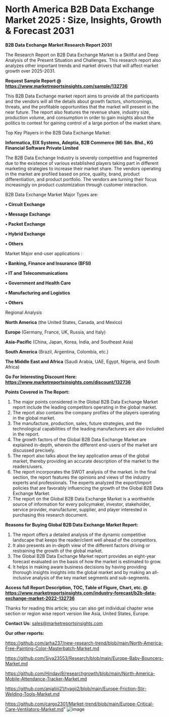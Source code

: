 # North America B2B Data Exchange Market 2025 : Size, Insights, Growth & Forecast 2031

<strong>B2B Data Exchange Market Research Report 2031</strong>

The Research Report on B2B Data Exchange Market is a Skillful and Deep Analysis of the Present Situation and Challenges. This research report also analyzes other important trends and market drivers that will affect market growth over 2025-2031.

<strong>Request Sample Report @ <a href=https://www.marketreportsinsights.com/sample/132736>https://www.marketreportsinsights.com/sample/132736</a></strong>

This B2B Data Exchange market report aims to provide all the participants and the vendors will all the details about growth factors, shortcomings, threats, and the profitable opportunities that the market will present in the near future. The report also features the revenue share, industry size, production volume, and consumption in order to gain insights about the politics to contest for gaining control of a large portion of the market share.

Top Key Players in the B2B Data Exchange Market:

<strong>Informatica, EIX Systems, Adeptia, B2B Commerce (M) Sdn. Bhd., KG Financial Software Private Limited</strong>

The B2B Data Exchange Industry is severely competitive and fragmented due to the existence of various established players taking part in different marketing strategies to increase their market share. The vendors operating in the market are profiled based on price, quality, brand, product differentiation, and product portfolio. The vendors are turning their focus increasingly on product customization through customer interaction.

B2B Data Exchange Market Major Types are:

<strong>• Circuit Exchange

• Message Exchange

• Packet Exchange

• Hybrid Exchange

• Others</strong>

Market Major end-user applications :

<strong>• Banking, Finance and Insurance (BFSI)

• IT and Telecommunications

• Government and Health Care

• Manufacturing and Logistics

• Others</strong>

Regional Analysis

</u><strong><b>North America</b></strong> (the United States, Canada, and Mexico)

<strong><b>Europe </b></strong>(Germany, France, UK, Russia, and Italy)

<strong><b>Asia-Pacific</b></strong> (China, Japan, Korea, India, and Southeast Asia)

<strong><b>South America</b></strong> (Brazil, Argentina, Colombia, etc.)

<strong><b>The Middle East and Africa</b></strong> (Saudi Arabia, UAE, Egypt, Nigeria, and South Africa)

<strong>Go For Interesting Discount Here: <a href=https://www.marketreportsinsights.com/discount/132736>https://www.marketreportsinsights.com/discount/132736</a></strong>

<strong>Points Covered in The Report:</strong>
<ol>
  <li>The major points considered in the Global B2B Data Exchange Market report include the leading competitors operating in the global market.</li>
  <li>The report also contains the company profiles of the players operating in the global market.</li>
  <li>The manufacture, production, sales, future strategies, and the technological capabilities of the leading manufacturers are also included in the report.</li>
  <li>The growth factors of the Global B2B Data Exchange Market are explained in-depth, wherein the different end-users of the market are discussed precisely.</li>
  <li>The report also talks about the key application areas of the global market, thereby providing an accurate description of the market to the readers/users.</li>
  <li>The report incorporates the SWOT analysis of the market. In the final section, the report features the opinions and views of the industry experts and professionals. The experts analyzed the export/import policies that are favorably influencing the growth of the Global B2B Data Exchange Market.</li>
  <li>The report on the Global B2B Data Exchange Market is a worthwhile source of information for every policymaker, investor, stakeholder, service provider, manufacturer, supplier, and player interested in purchasing this research document.</li>
</ol>
<strong>Reasons for Buying Global B2B Data Exchange Market Report:</strong>

<ol>
  <li>The report offers a detailed analysis of the dynamic competitive landscape that keeps the reader/client well ahead of the competitors.</li>
  <li>It also presents an in-depth view of the different factors driving or restraining the growth of the global market.</li>
  <li>The Global B2B Data Exchange Market report provides an eight-year forecast evaluated on the basis of how the market is estimated to grow.</li>
  <li>It helps in making aware business decisions by having providing thorough insights insights into the global market and by making an all-inclusive analysis of the key market segments and sub-segments.</li>
</ol>
<strong>Access full Report Description, TOC, Table of Figure, Chart, etc. @ <a href=https://www.marketreportsinsights.com/industry-forecast/b2b-data-exchange-market-2022-132736>https://www.marketreportsinsights.com/industry-forecast/b2b-data-exchange-market-2022-132736</a></strong>


Thanks for reading this article; you can also get individual chapter wise section or region wise report version like Asia, United States, Europe.

<strong>Contact Us:</strong>
sales@marketreportsinsights.com

<strong>Our other reports:</strong>

<a href=https://github.com/arha237/new-research-trend/blob/main/North-America-Free-Painting-Color-Masterbatch-Market.md>https://github.com/arha237/new-research-trend/blob/main/North-America-Free-Painting-Color-Masterbatch-Market.md</a>

<a href=https://github.com/Siya23553/Research/blob/main/Europe-Baby-Bouncers-Market.md>https://github.com/Siya23553/Research/blob/main/Europe-Baby-Bouncers-Market.md</a>

<a href=https://github.com/Hindavi9/researchgrowth/blob/main/North-America-Mobile-Attendance-Tracker-Market.md>https://github.com/Hindavi9/researchgrowth/blob/main/North-America-Mobile-Attendance-Tracker-Market.md</a>

<a href=https://github.com/anjaliiii21/tyagii2/blob/main/Europe-Friction-Stir-Welding-Tools-Market.md>https://github.com/anjaliiii21/tyagii2/blob/main/Europe-Friction-Stir-Welding-Tools-Market.md</a>

<a href=https://github.com/cargo2301/Market-trend/blob/main/Europe-Critical-Care-Ventilators-Market.md>https://github.com/cargo2301/Market-trend/blob/main/Europe-Critical-Care-Ventilators-Market.md</a>"
![image](https://github.com/user-attachments/assets/3e702d8f-6040-478b-9b8d-e10f0e4979a9)
